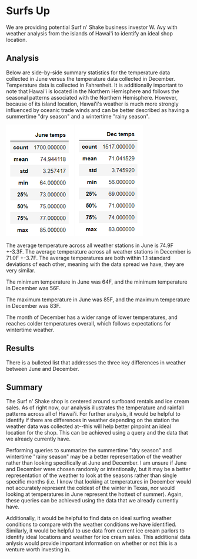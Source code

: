 # Surfs Up

We are providing potential Surf n' Shake business investor W. Avy with weather analysis from the islands of Hawai'i to identify an ideal shop location.

## Analysis

Below are side-by-side summary statistics for the temperature data collected in June versus the temperature data collected in December. Temperature data is collected in Fahrenheit. It is additionally important to note that Hawai'i is located in the Northern Hemisphere and follows the seasonal patterns associated with the Northern Hemisphere. However, because of its island location, Hawai'i's weather is much more strongly influenced by oceanic trade winds and can be better described as having a summertime "dry season" and a wintertime "rainy season".

![june summary](https://github.com/cewarkentin/surfs_up/blob/main/june%20summary.png)
![dec summary](https://github.com/cewarkentin/surfs_up/blob/main/dec%20summary.png)

The average temperature across all weather stations in June is 74.9F +-3.3F. The average temperature across all weather stations in December is 71.0F +-3.7F. The average temperatures are both within 1.1 standard deviations of each other, meaning with the data spread we have, they are very similar.

The minimum temperature in June was 64F, and the minimum temperature in December was 56F.

The maximum temperature in June was 85F, and the maximum temperature in December was 83F.

The month of December has a wider range of lower temperatures, and reaches colder temperatures overall, which follows expectations for wintertime weather.

## Results

There is a bulleted list that addresses the three key differences in weather between June and December.

## Summary

The Surf n' Shake shop is centered around surfboard rentals and ice cream sales. As of right now, our analysis illustrates the temperature and rainfall patterns across all of Hawai'i. For further analysis, it would be helpful to identify if there are differences in weather depending on the station the weather data was collected at--this will help better pinpoint an ideal location for the shop. This can be achieved using a query and the data that we already currently have.

Performing queries to summarize the summertime "dry season" and wintertime "rainy season" may be a better representation of the weather rather than looking specifically at June and December. I am unsure if June and December were chosen randomly or intentionally, but it may be a better representation of the weather to look at the seasons rather than single specific months (i.e. I know that looking at temperatures in December would not accurately represent the coldest of the winter in Texas, nor would looking at temperatures in June represent the hottest of summer). Again, these queries can be achieved using the data that we already currently have.

Additionally, it would be helpful to find data on ideal surfing weather conditions to compare with the weather conditions we have identified. Similarly, it would be helpful to use data from current ice cream parlors to identify ideal locations and weather for ice cream sales. This additional data anlysis would provide important information on whether or not this is a venture worth investing in.
